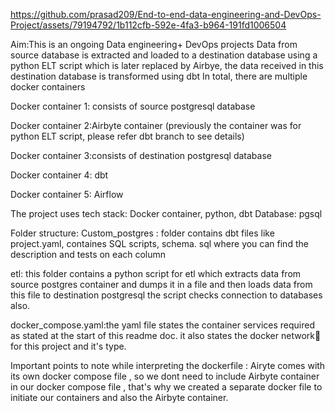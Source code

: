 
https://github.com/prasad209/End-to-end-data-engineering-and-DevOps-Project/assets/79194792/1b112cfb-592e-4fa3-b964-191fd1006504

Aim:This is an ongoing Data engineering+ DevOps projects
Data from source database is extracted and loaded to a destination database using a python ELT script which is later replaced by Airbye, the data received
in this destination database is transformed using dbt
In total, there are multiple docker containers

Docker container 1: consists of source postgresql database

Docker container 2:Airbyte container (previously the container was for python ELT script, please refer dbt branch to see details) 

Docker container 3:consists of destination postgresql database

Docker container 4: dbt

Docker container 5: Airflow 

The project uses
tech stack: Docker container, python, dbt 
Database: pgsql

Folder structure:
Custom_postgres : folder contains dbt files like project.yaml, containes SQL scripts, schema. sql where you can find the description and tests on each column

etl: this folder contains a python script for etl which extracts data from source postgres container and dumps it in a file and then loads data from this file to destination postgresql 
the script checks connection to databases also. 

docker_compose.yaml:the yaml file states the container services required as stated at the start of this readme doc. it also states the docker network📡 for this project and it's type. 


Important points to note while interpreting the dockerfile : Airyte comes with its own docker compose file , so we dont need to include Airbyte container in our docker compose file , that's why we created a separate docker file to initiate
our containers and also the Airbyte container.
